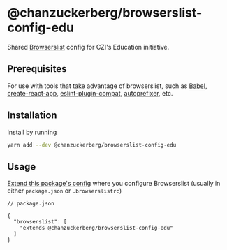 # @chanzuckerberg/browserslist-config-edu

Shared [Browserslist](https://browsersl.ist) config for CZI's Education initiative.

## Prerequisites

For use with tools that take advantage of browserslist, such as [Babel](https://babeljs.io/docs/en/babel-preset-env), [create-react-app](https://create-react-app.dev/), [eslint-plugin-compat](https://github.com/amilajack/eslint-plugin-compat), [autoprefixer](https://github.com/postcss/autoprefixer), etc.

## Installation

Install by running

```sh
yarn add --dev @chanzuckerberg/browserslist-config-edu
```

## Usage

[Extend this package's config](https://github.com/browserslist/browserslist#shareable-configs) where you configure Browserslist (usually in either `package.json` or `.browserslistrc`)

```jsonc
// package.json

{
  "browserslist": [
    "extends @chanzuckerberg/browserslist-config-edu"
  ]
}
```
